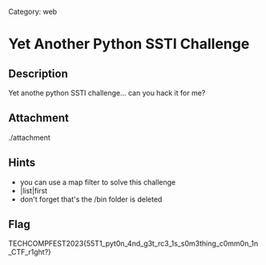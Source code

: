 Category: web

# Yet Another Python SSTI Challenge
## Description
Yet anothe python SSTI challenge... can you hack it for me?

## Attachment
./attachment

## Hints
- you can use a map filter to solve this challenge
- |list|first
- don't forget that's the /bin folder is deleted

## Flag
TECHCOMPFEST2023{55T1_pyt0n_4nd_g3t_rc3_1s_s0m3thing_c0mm0n_1n_CTF_r1ght?}